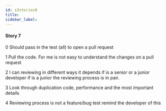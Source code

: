 ```yaml
---
id: s3stories8
title:
sidebar_label:
---
```


#### Story 7

0 Should pass in the test (all) to open a pull request

1 Pull the code. For me is not easy to understand the changes on a pull request

2 I can reviewing in different ways it depends if is a senior or a junior developer if is a junior the reviewing process is in pair.

3 Look through duplication code, performance and the most important details

4 Reviewing process is not a feature/bug test remind the developer of this